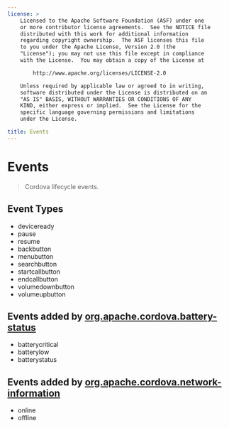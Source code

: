 ```yaml
---
license: >
    Licensed to the Apache Software Foundation (ASF) under one
    or more contributor license agreements.  See the NOTICE file
    distributed with this work for additional information
    regarding copyright ownership.  The ASF licenses this file
    to you under the Apache License, Version 2.0 (the
    "License"); you may not use this file except in compliance
    with the License.  You may obtain a copy of the License at

        http://www.apache.org/licenses/LICENSE-2.0

    Unless required by applicable law or agreed to in writing,
    software distributed under the License is distributed on an
    "AS IS" BASIS, WITHOUT WARRANTIES OR CONDITIONS OF ANY
    KIND, either express or implied.  See the License for the
    specific language governing permissions and limitations
    under the License.

title: Events
---
```


# Events

> Cordova lifecycle events.

## Event Types

- deviceready
- pause
- resume
- backbutton
- menubutton
- searchbutton
- startcallbutton
- endcallbutton
- volumedownbutton
- volumeupbutton

## Events added by [org.apache.cordova.battery-status](https://github.com/apache/cordova-plugin-battery-status/blob/master/doc/index.md)

- batterycritical
- batterylow
- batterystatus

## Events added by [org.apache.cordova.network-information](https://github.com/apache/cordova-plugin-network-information/blob/master/doc/index.md)

- online
- offline

